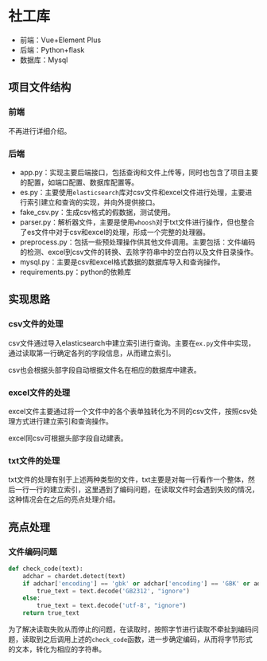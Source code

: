 # 社工库

- 前端：Vue+Element Plus
- 后端：Python+flask
- 数据库：Mysql

## 项目文件结构

### 前端

不再进行详细介绍。

### 后端

- app.py：实现主要后端接口，包括查询和文件上传等，同时也包含了项目主要的配置，如端口配置、数据库配置等。
- es.py：主要使用`elasticsearch`库对csv文件和excel文件进行处理，主要进行索引建立和查询的实现，并向外提供接口。
- fake_csv.py：生成csv格式的假数据，测试使用。
- parser.py：解析器文件，主要是使用`whoosh`对于txt文件进行操作，但也整合了es文件中对于csv和excel的处理，形成一个完整的处理器。
- preprocess.py：包括一些预处理操作供其他文件调用。主要包括：文件编码的检测、excel到csv文件的转换、去除字符串中的空白符以及文件目录操作。
- mysql.py：主要是csv和excel格式数据的数据库导入和查询操作。
- requirements.py：python的依赖库

## 实现思路

### csv文件的处理

csv文件通过导入elasticsearch中建立索引进行查询。主要在`ex.py`文件中实现，通过读取第一行确定各列的字段信息，从而建立索引。

csv也会根据头部字段自动根据文件名在相应的数据库中建表。

### excel文件的处理

excel文件主要通过将一个文件中的各个表单独转化为不同的csv文件，按照csv处理方式进行建立索引和查询操作。

excel同csv可根据头部字段自动建表。

### txt文件的处理

txt文件的处理有别于上述两种类型的文件，txt主要是对每一行看作一个整体，然后一行一行的建立索引，这里遇到了编码问题，在读取文件时会遇到失败的情况，这种情况会在之后的亮点处理介绍。

## 亮点处理

### 文件编码问题

```python
def check_code(text):
    adchar = chardet.detect(text)
    if adchar['encoding'] == 'gbk' or adchar['encoding'] == 'GBK' or adchar['encoding'] == 'GB2312':
        true_text = text.decode('GB2312', "ignore")
    else:
        true_text = text.decode('utf-8', "ignore")
    return true_text
```

为了解决读取失败从而停止的问题，在读取时，按照字节进行读取不牵扯到编码问题，读取到之后调用上述的`check_code`函数，进一步确定编码，从而将字节形式的文本，转化为相应的字符串。